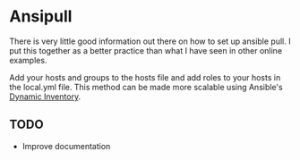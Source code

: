 # Ansipull

There is very little good information out there on how to set up ansible pull. I put this together as a better practice than what I have seen in other online examples.

Add your hosts and groups to the hosts file and add roles to your hosts in the local.yml file. This method can be made more scalable using Ansible's [Dynamic Inventory](http://docs.ansible.com/intro_dynamic_inventory.html).

## TODO
* Improve documentation
